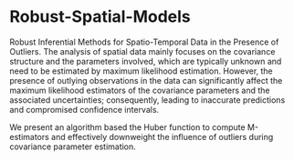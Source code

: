 # Robust-Spatial-Models
Robust Inferential Methods for Spatio-Temporal Data in the Presence of Outliers.
The analysis of spatial data mainly focuses on the covariance structure and the parameters involved, which are typically unknown and need to be estimated by maximum likelihood estimation. However, the presence of outlying observations in the data can significantly affect the maximum likelihood estimators of the covariance parameters and the associated uncertainties; consequently, leading to inaccurate predictions and compromised confidence intervals. 

We present an algorithm based the Huber function to compute M-estimators and effectively downweight the influence of outliers during covariance parameter estimation. 
